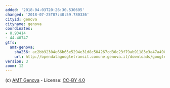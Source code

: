 ```yaml
---
added: '2018-04-03T20:26:30.530605'
changed: '2018-07-25T07:40:59.780336'
cityid: genova
cityname: genova
coordinates:
- 8.93414
- 44.40747
gtfs:
  amt-genova:
    sha256: ac2bb92304e66b65e5294e31d8c504267cd36c23f79ab91183e3a47a4909ad82
    url: http://opendatagoogletransit.comune.genova.it/downloads/google_transit.zip
version: 3
zoom: 12
---
```


(c) [AMT Genova](http://dati.comune.genova.it/dataset/amt-trasporto-pubblico-nel-comune-di-genova) - License: [CC-BY 4.0](https://creativecommons.org/licenses/by/4.0/deed.it)
